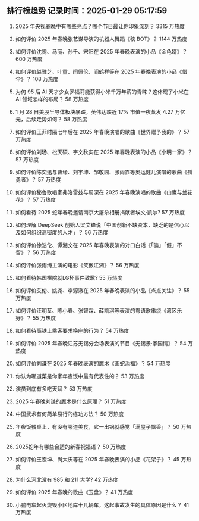 
## 排行榜趋势 记录时间：2025-01-29 05:17:59
  
  1. 2025 年央视春晚中有哪些亮点？哪个节目最让你印象深刻？ 3315 万热度
    
  2. 如何评价 2025 年春晚张艺谋导演的机器人舞蹈《秧 BOT》？ 1144 万热度
    
  3. 如何评价沈腾、马丽、孙千、宋阳在 2025 年春晚表演的小品《金龟婿》？ 600 万热度
    
  4. 如何评价赵雅芝、叶童、闫佩伦、阎鹤祥等在 2025 年春晚表演的小品《借伞》？ 108 万热度
    
  5. 为何 95 后 AI 天才少女罗福莉能获得小米千万年薪的青睐？这体现了小米在 AI 领域怎样的布局？ 58 万热度
    
  6. 1 月 28 日美股半导体板块暴跌，英伟达跌近 17% 市值一夜蒸发 4.27 万亿元，后续走势如何？ 58 万热度
    
  7. 如何评价王菲时隔七年后在 2025 年春晚演唱的歌曲《世界赠予我的》？ 57 万热度
    
  8. 如何评价刘旸、松天硕、宇文秋实在 2025 年春晚表演的小品《小明一家》？ 57 万热度
    
  9. 如何评价陈奕迅与曹缘、刘宇坤、邹敬园、张雨霏等奥运健儿演唱的歌曲《孤勇者》？ 57 万热度
    
  10. 如何评价秘鲁歌唱家弗洛雷兹与周深在 2025 年春晚演唱的歌曲《山鹰与兰花花》？ 57 万热度
    
  11. 如何看待 2025 蛇年春晚邀请南京大屠杀相册捐献者埃文·凯尔? 57 万热度
    
  12. 如何理解 DeepSeek 创始人梁文锋说「中国创新不缺资本，缺乏的是信心以及如何组织高密度的人才」？ 56 万热度
    
  13. 如何评价徐浩伦、谭湘文在 2025 年春晚表演的对口白话《「骗」「假」不留》？ 56 万热度
    
  14. 如何评价张雨绮主演的电影《笑傲江湖》？ 56 万热度
    
  15. 如何看待韩国棋院就LG杯事件致歉? 55 万热度
    
  16. 如何评价艾伦、姚尧、李源澈在 2025 年春晚表演的小品《点点关注》？ 55 万热度
    
  17. 如何评价汪明荃、陈小春、张智霖、薛凯琪等表演的粤语歌串烧《湾区乐好》？ 55 万热度
    
  18. 如何看待高铁上乘客要求换座的行为？ 54 万热度
    
  19. 如何评价 2025 年春晚江苏无锡分会场表演的节目《无锡景·家国情》？ 54 万热度
    
  20. 如何评价刘谦在 2025 年春晚表演的魔术《画蛇添福》？ 54 万热度
    
  21. 你认为哪道菜是你家年夜饭中最有代表性的？ 53 万热度
    
  22. 演员到底有多吃天赋？ 53 万热度
    
  23. 2025 年春晚刘谦的魔术是什么原理？ 51 万热度
    
  24. 中国武术有何简单易行的练功方法？ 50 万热度
    
  25. 年夜饭餐桌上，有没有哪道美食，它一出锅就感觉「满屋子飘香」？ 50 万热度
    
  26. 2025蛇年有哪些合适的新春祝福语？ 50 万热度
    
  27. 如何评价王宏坤、尚大庆等在 2025 年春晚表演的小品《花架子》？ 45 万热度
    
  28. 为什么河北没有 985 和 211 大学? 42 万热度
    
  29. 如何评价 2025 年春晚的歌曲《玉盘》？ 41 万热度
    
  30. 小鹏电车起火烧毁小区地库十几辆车，这起事故发生的具体原因是什么？ 41 万热度
    
